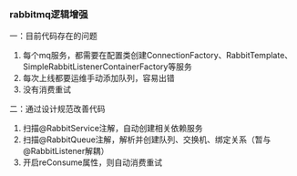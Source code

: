 ### rabbitmq逻辑增强

一：目前代码存在的问题
1. 每个mq服务，都需要在配置类创建ConnectionFactory、RabbitTemplate、SimpleRabbitListenerContainerFactory等服务
2. 每次上线都要运维手动添加队列，容易出错
3. 没有消费重试

二：通过设计规范改善代码
1. 扫描@RabbitService注解，自动创建相关依赖服务
2. 扫描@RabbitQueue注解，解析并创建队列、交换机、绑定关系（暂与@RabbitListener解耦）
3. 开启reConsume属性，则自动消费重试